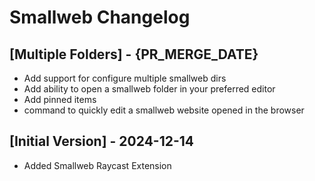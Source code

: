 # Smallweb Changelog

## [Multiple Folders] - {PR_MERGE_DATE}

- Add support for configure multiple smallweb dirs
- Add ability to open a smallweb folder in your preferred editor
- Add pinned items
- command to quickly edit a smallweb website opened in the browser

## [Initial Version] - 2024-12-14

- Added Smallweb Raycast Extension
